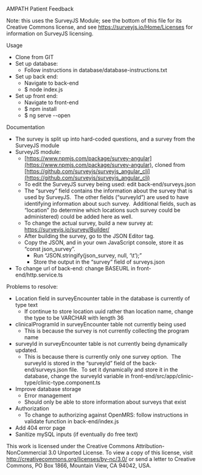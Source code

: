 AMPATH Patient Feedback

Note: this uses the SurveyJS Module; see the bottom of this file for its Creative Commons license, and see https://surveyjs.io/Home/Licenses for information on SurveyJS licensing.

Usage

- Clone from GIT
- Set up database:
    - Follow instructions in database/database-instructions.txt
- Set up back end:
    - Navigate to back-end
    - $ node index.js
- Set up front end:
    - Navigate to front-end
    - $ npm install
    - $ ng serve --open

Documentation

- The survey is split up into hard-coded questions, and a survey from the SurveyJS module
- SurveyJS module: 
    - [https://www.npmjs.com/package/survey-angular](https://www.npmjs.com/package/survey-angular), cloned from [https://github.com/surveyjs/surveyjs_angular_cli](https://github.com/surveyjs/surveyjs_angular_cli)
    - To edit the SurveyJS survey being used: edit back-end/surveys.json
    - The “survey” field contains the information about the survey that is used by SurveyJS.  The other fields (“surveyId”) are used to have identifying information about such survey.  Additional fields, such as “location” (to determine which locations such survey could be administered) could be added here as well.
    - To change the actual survey, build a new survey at: https://surveyjs.io/survey/Builder/
    - After building the survey, go to the JSON Editor tag.  
    - Copy the JSON, and in your own JavaScript console, store it as “const json_survey”.  
        - Run “JSON.stringify(json_survey, null, ‘\t’);”
        - Store the output in the “survey” field of surveys.json
- To change url of back-end: change BASEURL in front-end/http.service.ts

Problems to resolve:

- Location field in surveyEncounter table in the database is currently of type text
    - If continue to store location uuid rather than location name, change the type to be VARCHAR with length 36
- clinicalProgramId in surveyEncounter table not currently being used
    - This is because the survey is not currently collecting the program name
- surveyId in surveyEncounter table is not currently being dynamically updated.
    - This is because there is currently only one survey option.  The surveyId is stored in the “surveyId” field of the back-end/surveys.json file.  To set it dynamically and store it in the database, change the surveyId variable in front-end/src/app/clinic-type/clinic-type.component.ts
- Improve database storage
    - Error management
    - Should only be able to store information about surveys that exist
- Authorization
    - To change to authorizing against OpenMRS: follow instructions in validate function in back-end/index.js
- Add 404 error page
- Sanitize mySQL inputs (if eventually do free text)



This work is licensed under the Creative Commons Attribution-NonCommercial 3.0 Unported License. To view a copy of this license, visit http://creativecommons.org/licenses/by-nc/3.0/ or send a letter to Creative Commons, PO Box 1866, Mountain View, CA 94042, USA.
